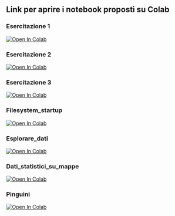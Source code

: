 
## Link per aprire i notebook proposti su Colab

### Esercitazione 1
[![Open In Colab](https://colab.research.google.com/assets/colab-badge.svg)](https://githubtocolab.com/slvcsl/cd5050-Morgagni/blob/main/Colab/Morgagni_M1.ipynb)

### Esercitazione 2
[![Open In Colab](https://colab.research.google.com/assets/colab-badge.svg)](https://githubtocolab.com/slvcsl/cd5050-Morgagni/blob/main/Colab/Morgagni_M2.ipynb)

### Esercitazione 3
[![Open In Colab](https://colab.research.google.com/assets/colab-badge.svg)](https://githubtocolab.com/slvcsl/cd5050-Morgagni/blob/main/Colab/Morgagni_M3.ipynb)

### Filesystem_startup
[![Open In Colab](https://colab.research.google.com/assets/colab-badge.svg)](https://githubtocolab.com/aprodi/cd5050-LiceoCastelnuovo/blob/main/Colab/filesystem_startup.ipynb)

### Esplorare_dati
[![Open In Colab](https://colab.research.google.com/assets/colab-badge.svg)](https://githubtocolab.com/aprodi/cd5050-LiceoCastelnuovo/blob/main/Colab/Esplorare_dati.ipynb)

### Dati_statistici_su_mappe
[![Open In Colab](https://colab.research.google.com/assets/colab-badge.svg)](https://githubtocolab.com/aprodi/cd5050-LiceoCastelnuovo/blob/main/Colab/Dati_statistici_su_mappe.ipynb)

### Pinguini
[![Open In Colab](https://colab.research.google.com/assets/colab-badge.svg)](https://githubtocolab.com/aprodi/cd5050-LiceoCastelnuovo/blob/main/Colab/pinguini.ipynb)
